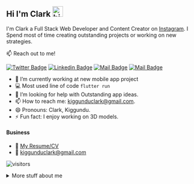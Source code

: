 ## Hi I'm Clark <img src="https://user-images.githubusercontent.com/1303154/88677602-1635ba80-d120-11ea-84d8-d263ba5fc3c0.gif" width="28px" alt="hi">

I'm Clark a Full Stack Web Developer and Content Creator on [Instagram](https://www.instagram.com/clarkiscontent/). I Spend most of time creating outstanding projects or working on new strategies.

:mailbox: Reach out to me!

[![Twitter Badge](https://img.shields.io/badge/-@ckiggundu-1ca0f1?style=flat&labelColor=1ca0f1&logo=twitter&logoColor=white&link=https://twitter.com/ckiggundu)](https://twitter.com/clarkiscontent) [![Linkedin Badge](https://img.shields.io/badge/-clarkkiggundu-0e76a8?style=flat&labelColor=0e76a8&logo=linkedin&logoColor=white)](www.linkedin.com/in/clark-kiggundu) [![Mail Badge](https://img.shields.io/badge/-@ckiggundu-e84393?style=flat&labelColor=e84393&logo=instagram&logoColor=white)](https://www.instagram.com/clarkiscontent/) [![Mail Badge](https://img.shields.io/badge/-ckiggundu-c0392b?style=flat&labelColor=c0392b&logo=gmail&logoColor=white)](mailto:kiggunduclark@gmail.com)

<!-- TODO: Add more profiles to the badges -->

- 🔭 I’m currently working at new mobile app project
- :computer: Most used line of code `flutter run`
- 🤔 I’m looking for help with Outstanding app ideas.
- 📫 How to reach me: kiggunduclark@gmail.com.
- 😄 Pronouns: Clark, Kiggundu.
- ⚡ Fun fact: I enjoy working on 3D models.

<!-- #### Top Technologies -->

<!-- TODO: Make technologies links takes you to repositories -->
<!-- 
[![React Badge](https://img.shields.io/badge/-React-61DBFB?style=for-the-badge&labelColor=black&logo=react&logoColor=61DBFB)](#) [![Javascript Badge](https://img.shields.io/badge/-Javascript-F0DB4F?style=for-the-badge&labelColor=black&logo=javascript&logoColor=F0DB4F)](#) [![Typescript Badge](https://img.shields.io/badge/-Typescript-007acc?style=for-the-badge&labelColor=black&logo=typescript&logoColor=007acc)](#) [![Nodejs Badge](https://img.shields.io/badge/-Nodejs-3C873A?style=for-the-badge&labelColor=black&logo=node.js&logoColor=3C873A)](#) [![GraphQL Badge](https://img.shields.io/badge/-GraphQl-e535ab?style=for-the-badge&labelColor=black&logo=node.js&logoColor=e535ab)](#) -->

<!--
### Tutorials

[<img align="left" alt="React" width="26px" src="https://raw.githubusercontent.com/github/explore/80688e429a7d4ef2fca1e82350fe8e3517d3494d/topics/react/react.png" />][reactplaylist]

[<img align="left" alt="HTML5" width="26px" src="https://raw.githubusercontent.com/github/explore/80688e429a7d4ef2fca1e82350fe8e3517d3494d/topics/html/html.png" />][htmltutorial]

[<img align="left" alt="JavaScript" width="26px" src="https://raw.githubusercontent.com/github/explore/80688e429a7d4ef2fca1e82350fe8e3517d3494d/topics/javascript/javascript.png" />][javascripttutorial]

[<img align="left" alt="Visual Studio Code" width="26px" src="https://raw.githubusercontent.com/github/explore/80688e429a7d4ef2fca1e82350fe8e3517d3494d/topics/visual-studio-code/visual-studio-code.png" />][vscodetutorial]

<img align="left" alt="Sass" width="26px" src="https://raw.githubusercontent.com/github/explore/80688e429a7d4ef2fca1e82350fe8e3517d3494d/topics/sass/sass.png" />

<img align="left" alt="Node.js" width="26px" src="https://raw.githubusercontent.com/github/explore/80688e429a7d4ef2fca1e82350fe8e3517d3494d/topics/nodejs/nodejs.png" />

<img align="left" alt="GraphQL" width="26px" src="https://raw.githubusercontent.com/github/explore/80688e429a7d4ef2fca1e82350fe8e3517d3494d/topics/graphql/graphql.png" />

<img align="left" alt="Deno" width="26px" src="https://raw.githubusercontent.com/github/explore/361e2821e2dea67711cde99c9c40ed357061cf27/topics/deno/deno.png" />

<img align="left" alt="SQL" width="26px" src="https://raw.githubusercontent.com/github/explore/80688e429a7d4ef2fca1e82350fe8e3517d3494d/topics/sql/sql.png" />

<img align="left" alt="MySQL" width="26px" src="https://raw.githubusercontent.com/github/explore/80688e429a7d4ef2fca1e82350fe8e3517d3494d/topics/mysql/mysql.png" />

<img align="left" alt="Git" width="26px" src="https://raw.githubusercontent.com/github/explore/80688e429a7d4ef2fca1e82350fe8e3517d3494d/topics/git/git.png" />

<img align="left" alt="MongoDB" width="26px" src="https://raw.githubusercontent.com/github/explore/80688e429a7d4ef2fca1e82350fe8e3517d3494d/topics/mongodb/mongodb.png" />

-->


#### Business
- :paperclip: [My Resume/CV]()
- :email: kiggunduclark@gmail.com


<!-- #### Profile Visits -->

![visitors](https://visitor-badge.glitch.me/badge?page_id=ckiggundu.ckiggundu)

<details>
<summary>
  More stuff about me
</summary>

<br >

I love sharing knowledge and putting strategies into action.



#### Github Stats

![ckiggundu's github stats](https://github-readme-stats.vercel.app/api?username=ckiggundu&count_private=true&theme=tokyonight&hide=contribs,prs)

</details>



